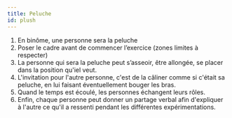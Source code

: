 ```yaml
---
title: Peluche
id: plush
---
```


1. En binôme, une personne sera la peluche
1. Poser le cadre avant de commencer l’exercice (zones limites à respecter)
1. La personne qui sera la peluche peut s’asseoir, être allongée, se placer dans la position qu'iel veut.
1. L'invitation pour l'autre personne, c'est de la câliner comme si c'était sa peluche, en lui faisant éventuellement bouger les bras.
1. Quand le temps est écoulé, les personnes échangent leurs rôles.
1. Enfin, chaque personne peut donner un partage verbal afin d'expliquer à l'autre ce qu'il a ressenti pendant les différentes expérimentations.
